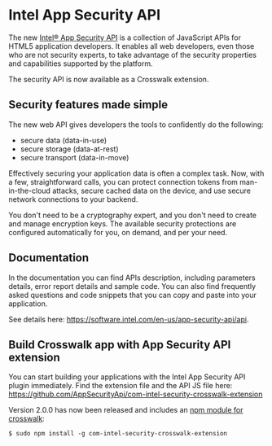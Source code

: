 # Intel App Security API

The new [Intel® App Security API](https://software.intel.com/en-us/app-security-api/api) is a collection of JavaScript APIs for HTML5 application developers. It enables all web developers, even those who are not security experts, to take advantage of the security properties and capabilities supported by the platform.

The security API is now available as a Crosswalk extension.
 
## Security features made simple
The new web API gives developers the tools to confidently do the following:

* secure data (data-in-use)
* secure storage (data-at-rest)
* secure transport (data-in-move)

Effectively securing your application data is often a complex task.  Now, with a few, straightforward calls, you can protect connection tokens from man-in-the-cloud attacks, secure cached data on the device, and use secure network connections to your backend.

You don't need to be a cryptography expert, and you don't need to create and manage encryption keys. The available security protections are configured automatically for you, on demand, and per your need.
 
## Documentation
In the documentation you can find APIs description, including parameters details, error report details and sample code.  You can also find frequently asked questions and code snippets that you can copy and paste into your application.

See details here: https://software.intel.com/en-us/app-security-api/api.
 
## Build Crosswalk app with App Security API extension
You can start building your applications with the Intel App Security API plugin immediately.  Find the extension file and the API JS file here: https://github.com/AppSecurityApi/com-intel-security-crosswalk-extension

Version 2.0.0 has now been released and includes an [npm module for crosswalk](https://www.npmjs.com/package/com-intel-security-crosswalk-extension):

    $ sudo npm install -g com-intel-security-crosswalk-extension




